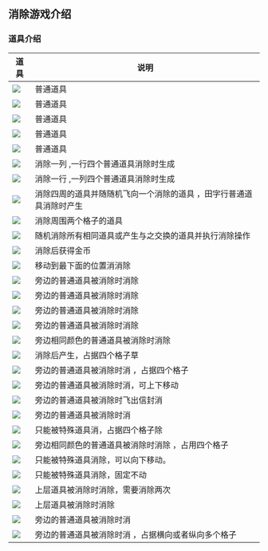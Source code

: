 

## 消除游戏介绍

### 道具介绍
| 道具                                                          | 说明                                                                |
| ------------------------------------------------------------- | ------------------------------------------------------------------- |
| <img src='./pic/items/Items-MatchItem-book.png'/>             | 普通道具                                                            |
| <img src='./pic/items/Items-MatchItem-shield.png'/>           | 普通道具                                                            |
| <img src='./pic/items/Items-MatchItem-leaf.png'/>             | 普通道具                                                            |
| <img src='./pic/items/Items-MatchItem-crown.png'/>            | 普通道具                                                            |
| <img src='./pic/items/Items-MatchItem-gem.png'/>              | 普通道具                                                            |
| <img src='./pic/items/vertical_rocket.png'/>                  | 消除一列   ,一行四个普通道具消除时生成                              |
| <img src='./pic/items/horizontal_rocket.png'/>                | 消除一行  ,一列四个普通道具消除时生成                               |  |
| <img src='./pic/items/propeller_icon.png'/>                   | 消除四周的道具并随随机飞向一个消除的道具 ，田字行普通道具消除时产生 |
| <img src='./pic/items/Items-SpecialItems-TntItem-tnt.png'/>   | 消除周围两个格子的道具                                              |
| <img src='./pic/items/LightballItem-default.png'/>            | 随机消除所有相同道具或产生与之交换的道具并执行消除操作              |
| <img src='./pic/items/coin_icon_wtihout_border.png'/>         | 消除后获得金币                                                      |
| <img src='./pic/items/Items-BirdItem-ref02.png'/>             | 移动到最下面的位置消消除                                            |
| <img src='./pic/items/Items-BoxItem-box_0.png'/>              | 旁边的普通道具被消除时消除                                          |
| <img src='./pic/items/Items-BoxItem-box_1.png'/>              | 旁边的普通道具被消除时消除                                          |
| <img src='./pic/items/Items-BoxItem-box_2.png'/>              | 旁边的普通道具被消除时消除                                          |
| <img src='./pic/items/Items-BoxItem-box_3.png'/>              | 旁边的普通道具被消除时消除                                          |
| <img src='./pic/items/Items-ColorBox-color_box_goal.png'/>    | 旁边相同颜色的普通道具被消除时消除                                  |
| <img src='./pic/items/Items-BushItem-bush_goal.png'/>         | 消除后产生，占据四个格子草                                          |
| <img src='./pic/items/Items-CupboardItem-cupboard_goal.png'/> | 旁边的普通道具被消除时消 ，占据四个格子                             |
| <img src='./pic/items/Items-EggItem-egg.png'/>                | 旁边的普通道具被消除时消，可上下移动                                |
| <img src='./pic/items/MailBox.png'/>                          | 旁边的普通道具被消除时飞出信封消                                    |
| <img src='./pic/items/Items-VaseItem-vase_1.png'/>            | 旁边的普通道具被消除时消                                            |
| <img src='./pic/items/Items-SafeItem-safe_goal.png'/>         | 只能被特殊道具消，占据四个格子除                                    |
| <img src='./pic/items/Items-PotionItem-potion_goal.png'/>     | 旁边相同颜色的普通道具被消除时消除 ，占用四个格子                             |
| <img src='./pic/items/Items-PiggyItem-piggy.png'/>            | 只能被特殊道具消除，可以向下移动。                                  |
| <img src='./pic/items/Items-OwlStatueItem-owl_statue_0.png'/> | 只能被特殊道具消除，固定不动                                        |
| <img src='./pic/items/StaticItems-Grass-dark_base01.png'/>    | 上层道具被消除时消除，需要消除两次                                  |
| <img src='./pic/items/StaticItems-Grass-light_base01.png'/>   | 上层道具被消除时消除                                                |
| <img src='./pic/items/StaticItems-HoneyItem-solo01.png'/>     | 旁边的普通道具被消除时消                                            |
| <img src='./pic/items/Items-IceCrusher-ice_goal.png'/>        | 旁边的普通道具被消除时消 ，占据横向或者纵向多个格子                 |
                                                                   